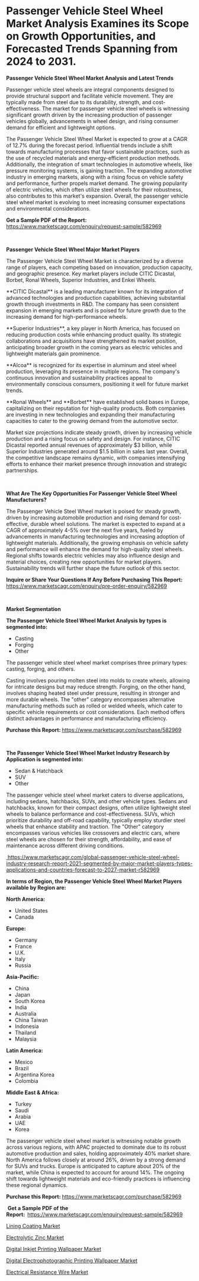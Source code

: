 <p><h1>Passenger Vehicle Steel Wheel Market Analysis Examines its Scope on Growth Opportunities, and Forecasted Trends Spanning from 2024 to 2031.</h1></p><p><strong>Passenger Vehicle Steel Wheel Market Analysis and Latest Trends</strong></p>
<p><p>Passenger vehicle steel wheels are integral components designed to provide structural support and facilitate vehicle movement. They are typically made from steel due to its durability, strength, and cost-effectiveness. The market for passenger vehicle steel wheels is witnessing significant growth driven by the increasing production of passenger vehicles globally, advancements in wheel design, and rising consumer demand for efficient and lightweight options.</p><p>The Passenger Vehicle Steel Wheel Market is expected to grow at a CAGR of 12.7% during the forecast period. Influential trends include a shift towards manufacturing processes that favor sustainable practices, such as the use of recycled materials and energy-efficient production methods. Additionally, the integration of smart technologies in automotive wheels, like pressure monitoring systems, is gaining traction. The expanding automotive industry in emerging markets, along with a rising focus on vehicle safety and performance, further propels market demand. The growing popularity of electric vehicles, which often utilize steel wheels for their robustness, also contributes to this market's expansion. Overall, the passenger vehicle steel wheel market is evolving to meet increasing consumer expectations and environmental considerations.</p></p>
<p><strong>Get a Sample PDF of the Report:&nbsp;</strong> <a href="https://www.marketscagr.com/enquiry/request-sample/582969?utm_campaign=1261&utm_medium=2&utm_source=Github&utm_content=ia&utm_term=27092024&utm_id=passenger-vehicle-steel-wheel">https://www.marketscagr.com/enquiry/request-sample/582969</a></p>
<p>&nbsp;</p>
<p><strong>Passenger Vehicle Steel Wheel Major Market Players</strong></p>
<p><p>The Passenger Vehicle Steel Wheel Market is characterized by a diverse range of players, each competing based on innovation, production capacity, and geographic presence. Key market players include CITIC Dicastal, Borbet, Ronal Wheels, Superior Industries, and Enkei Wheels.</p><p>**CITIC Dicastal** is a leading manufacturer known for its integration of advanced technologies and production capabilities, achieving substantial growth through investments in R&D. The company has seen consistent expansion in emerging markets and is poised for future growth due to the increasing demand for high-performance wheels.</p><p>**Superior Industries**, a key player in North America, has focused on reducing production costs while enhancing product quality. Its strategic collaborations and acquisitions have strengthened its market position, anticipating broader growth in the coming years as electric vehicles and lightweight materials gain prominence.</p><p>**Alcoa** is recognized for its expertise in aluminum and steel wheel production, leveraging its presence in multiple regions. The company's continuous innovation and sustainability practices appeal to environmentally conscious consumers, positioning it well for future market trends.</p><p>**Ronal Wheels** and **Borbet** have established solid bases in Europe, capitalizing on their reputation for high-quality products. Both companies are investing in new technologies and expanding their manufacturing capacities to cater to the growing demand from the automotive sector.</p><p>Market size projections indicate steady growth, driven by increasing vehicle production and a rising focus on safety and design. For instance, CITIC Dicastal reported annual revenues of approximately $3 billion, while Superior Industries generated around $1.5 billion in sales last year. Overall, the competitive landscape remains dynamic, with companies intensifying efforts to enhance their market presence through innovation and strategic partnerships.</p></p>
<p>&nbsp;</p>
<p><strong>What Are The Key Opportunities For Passenger Vehicle Steel Wheel Manufacturers?</strong></p>
<p><p>The Passenger Vehicle Steel Wheel market is poised for steady growth, driven by increasing automobile production and rising demand for cost-effective, durable wheel solutions. The market is expected to expand at a CAGR of approximately 4-5% over the next five years, fueled by advancements in manufacturing technologies and increasing adoption of lightweight materials. Additionally, the growing emphasis on vehicle safety and performance will enhance the demand for high-quality steel wheels. Regional shifts towards electric vehicles may also influence design and material choices, creating new opportunities for market players. Sustainability trends will further shape the future outlook of this sector.</p></p>
<p><strong>Inquire or Share Your Questions If Any Before Purchasing This Report:</strong> <a href="https://www.marketscagr.com/enquiry/pre-order-enquiry/582969?utm_campaign=1261&utm_medium=2&utm_source=Github&utm_content=ia&utm_term=27092024&utm_id=passenger-vehicle-steel-wheel">https://www.marketscagr.com/enquiry/pre-order-enquiry/582969</a></p>
<p>&nbsp;</p>
<p><strong>Market Segmentation</strong></p>
<p><strong>The Passenger Vehicle Steel Wheel Market Analysis by types is segmented into:</strong></p>
<p><ul><li>Casting</li><li>Forging</li><li>Other</li></ul></p>
<p><p>The passenger vehicle steel wheel market comprises three primary types: casting, forging, and others. </p><p>Casting involves pouring molten steel into molds to create wheels, allowing for intricate designs but may reduce strength. Forging, on the other hand, involves shaping heated steel under pressure, resulting in stronger and more durable wheels. The "other" category encompasses alternative manufacturing methods such as rolled or welded wheels, which cater to specific vehicle requirements or cost considerations. Each method offers distinct advantages in performance and manufacturing efficiency.</p></p>
<p><strong>Purchase this Report:&nbsp;</strong><a href="https://www.marketscagr.com/purchase/582969?utm_campaign=1261&utm_medium=2&utm_source=Github&utm_content=ia&utm_term=27092024&utm_id=passenger-vehicle-steel-wheel">https://www.marketscagr.com/purchase/582969</a></p>
<p>&nbsp;</p>
<p><strong>The Passenger Vehicle Steel Wheel Market Industry Research by Application is segmented into:</strong></p>
<p><ul><li>Sedan & Hatchback</li><li>SUV</li><li>Other</li></ul></p>
<p><p>The passenger vehicle steel wheel market caters to diverse applications, including sedans, hatchbacks, SUVs, and other vehicle types. Sedans and hatchbacks, known for their compact designs, often utilize lightweight steel wheels to balance performance and cost-effectiveness. SUVs, which prioritize durability and off-road capability, typically employ sturdier steel wheels that enhance stability and traction. The "Other" category encompasses various vehicles like crossovers and electric cars, where steel wheels are chosen for their strength, affordability, and ease of maintenance across different driving conditions.</p></p>
<p><a href="https://www.marketscagr.com/global-passenger-vehicle-steel-wheel-industry-research-report-2021-segmented-by-major-market-players-types-applications-and-countries-forecast-to-2027-market-r582969?utm_campaign=1261&utm_medium=2&utm_source=Github&utm_content=ia&utm_term=27092024&utm_id=passenger-vehicle-steel-wheel">&nbsp;https://www.marketscagr.com/global-passenger-vehicle-steel-wheel-industry-research-report-2021-segmented-by-major-market-players-types-applications-and-countries-forecast-to-2027-market-r582969</a></p>
<p><strong>In terms of Region, the Passenger Vehicle Steel Wheel Market Players available by Region are:</strong></p>
<p>
    <p> <strong> North America: </strong>
        <ul>
            <li>United States</li>
            <li>Canada</li>
        </ul>
        </p> 
    <p> <strong> Europe: </strong>
        <ul>
            <li>Germany</li>
            <li>France</li>
            <li>U.K.</li>
            <li>Italy</li>
            <li>Russia</li>
        </ul>
        </p> 
    <p> <strong> Asia-Pacific: </strong>
        <ul>
            <li>China</li>
            <li>Japan</li>
            <li>South Korea</li>
            <li>India</li>
            <li>Australia</li>
            <li>China Taiwan</li>
            <li>Indonesia</li>
            <li>Thailand</li>
            <li>Malaysia</li>
        </ul>
        </p> 
    <p> <strong> Latin America: </strong>
        <ul>
            <li>Mexico</li>
            <li>Brazil</li>
            <li>Argentina Korea</li>
            <li>Colombia</li>
        </ul>
        </p> 
    <p> <strong> Middle East & Africa: </strong>
        <ul>
            <li>Turkey</li>
            <li>Saudi</li>
            <li>Arabia</li>
            <li>UAE</li>
            <li>Korea</li>
        </ul>
    </p>
    </p>
<p><p>The passenger vehicle steel wheel market is witnessing notable growth across various regions, with APAC projected to dominate due to its robust automotive production and sales, holding approximately 40% market share. North America follows closely at around 26%, driven by a strong demand for SUVs and trucks. Europe is anticipated to capture about 20% of the market, while China is expected to account for around 14%. The ongoing shift towards lightweight materials and eco-friendly practices is influencing these regional dynamics.</p></p>
<p><strong>Purchase this Report: </strong><a href="https://www.marketscagr.com/purchase/582969?utm_campaign=1261&utm_medium=2&utm_source=Github&utm_content=ia&utm_term=27092024&utm_id=passenger-vehicle-steel-wheel">https://www.marketscagr.com/purchase/582969</a></p>
<p>&nbsp;<strong>Get a Sample PDF of the Report:&nbsp;&nbsp;</strong><a href="https://www.marketscagr.com/enquiry/request-sample/582969?utm_campaign=1261&utm_medium=2&utm_source=Github&utm_content=ia&utm_term=27092024&utm_id=passenger-vehicle-steel-wheel">https://www.marketscagr.com/enquiry/request-sample/582969</a></p>
<p><strong></strong></p>
<p><p><a href="https://www.linkedin.com/pulse/lining-coating-market-trends-growth-outlook-2024-2031-firmazon-ry5cf?utm_campaign=1261&utm_medium=2&utm_source=Github&utm_content=ia&utm_term=27092024&utm_id=passenger-vehicle-steel-wheel">Lining Coating Market</a></p><p><a href="https://www.linkedin.com/pulse/navigating-electrolytic-zinc-market-expert-analysis-forecast-6w58c?utm_campaign=1261&utm_medium=2&utm_source=Github&utm_content=ia&utm_term=27092024&utm_id=passenger-vehicle-steel-wheel">Electrolytic Zinc Market</a></p><p><a href="https://issuu.com/reportprime-2/docs/digital-inkjet-printing-wallpaper-m_64079c3be3e9f2?utm_campaign=1261&utm_medium=2&utm_source=Github&utm_content=ia&utm_term=27092024&utm_id=passenger-vehicle-steel-wheel">Digital Inkjet Printing Wallpaper Market</a></p><p><a href="https://issuu.com/reportprime-2/docs/digital-electrophotographic-printin_98bd2f1e29029e?utm_campaign=1261&utm_medium=2&utm_source=Github&utm_content=ia&utm_term=27092024&utm_id=passenger-vehicle-steel-wheel">Digital Electrophotographic Printing Wallpaper Market</a></p><p><a href="https://www.linkedin.com/pulse/electrical-resistance-wire-market-trends-focusing-insight-forecast-scmpf?utm_campaign=1261&utm_medium=2&utm_source=Github&utm_content=ia&utm_term=27092024&utm_id=passenger-vehicle-steel-wheel">Electrical Resistance Wire Market</a></p></p>